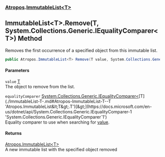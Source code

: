 ### [Atropos](./Atropos.md 'Atropos').[ImmutableList&lt;T&gt;](./ImmutableList-T-.md 'Atropos.ImmutableList&lt;T&gt;')
## ImmutableList&lt;T&gt;.Remove(T, System.Collections.Generic.IEqualityComparer&lt;T&gt;) Method
Removes the first occurrence of a specified object from this immutable list.  
```csharp
public Atropos.ImmutableList<T> Remove(T value, System.Collections.Generic.IEqualityComparer<T> equalityComparer=null);
```
#### Parameters
<a name='Atropos-ImmutableList-T--Remove(T_System-Collections-Generic-IEqualityComparer-T-)-value'></a>
`value` [T](./ImmutableList-T-.md#Atropos-ImmutableList-T--T 'Atropos.ImmutableList&lt;T&gt;.T')  
The object to remove from the list.  
  
<a name='Atropos-ImmutableList-T--Remove(T_System-Collections-Generic-IEqualityComparer-T-)-equalityComparer'></a>
`equalityComparer` [System.Collections.Generic.IEqualityComparer&lt;](https://docs.microsoft.com/en-us/dotnet/api/System.Collections.Generic.IEqualityComparer-1 'System.Collections.Generic.IEqualityComparer`1')[T](./ImmutableList-T-.md#Atropos-ImmutableList-T--T 'Atropos.ImmutableList&lt;T&gt;.T')[&gt;](https://docs.microsoft.com/en-us/dotnet/api/System.Collections.Generic.IEqualityComparer-1 'System.Collections.Generic.IEqualityComparer`1')  
Equality comparer to use when searching for [value](#Atropos-ImmutableList-T--Remove(T_System-Collections-Generic-IEqualityComparer-T-)-value 'Atropos.ImmutableList&lt;T&gt;.Remove(T, System.Collections.Generic.IEqualityComparer&lt;T&gt;).value').  
  
#### Returns
[Atropos.ImmutableList&lt;](./ImmutableList-T-.md 'Atropos.ImmutableList&lt;T&gt;')[T](./ImmutableList-T-.md#Atropos-ImmutableList-T--T 'Atropos.ImmutableList&lt;T&gt;.T')[&gt;](./ImmutableList-T-.md 'Atropos.ImmutableList&lt;T&gt;')  
A new immutable list with the specified object removed  
